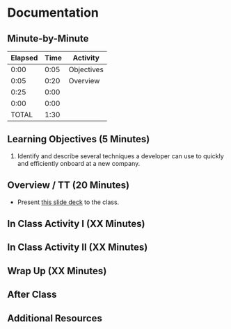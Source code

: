 # Documentation

## Minute-by-Minute

| **Elapsed** | **Time**  | **Activity**              |
| ----------- | --------- | ------------------------- |
| 0:00        | 0:05      | Objectives                |
| 0:05        | 0:20      | Overview                  |
| 0:25        | 0:00      |                           |
| 0:00        | 0:00      |                           |
| TOTAL       | 1:30      |                           |

## Learning Objectives (5 Minutes)

1. Identify and describe several techniques a developer can use to quickly and efficiently onboard at a new company.

## Overview / TT (20 Minutes)

* Present [this slide deck](https://docs.google.com/presentation/d/1KjYBZzc_wksmHYsy1sgJJCVWjJwA_yRoxkiwWL0_Rys) to the class.

## In Class Activity I (XX Minutes)

## In Class Activity II (XX Minutes)

## Wrap Up (XX Minutes)

## After Class

## Additional Resources
